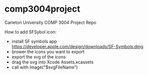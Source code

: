 # comp3004project
Carleton University COMP 3004 Project Repo


How to add SFSybol icon:
 * install SF symbols app https://developer.apple.com/design/downloads/SF-Symbols.dmg
 * brower the icons you want to export
 * export the svg of the icons
 * drag the svg into Xcode Assets.xcassets
 * call with Image("$svgFileName")
